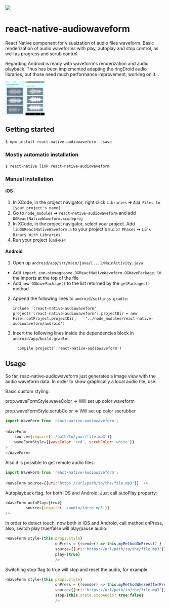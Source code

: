 
[![](https://img.shields.io/npm/dm/react-native-audiowaveform.svg?style=flat-square)](https://www.npmjs.com/package/react-native-audiowaveform)

# react-native-audiowaveform
React Native component for visuaization of audio files waveform.
Basic renderization of audio waveforms with play, autoplay and stop control, as well as progress and scrub control.

Regarding Android is ready with waveform's renderization and audio playback. Thus has been implemented adapting the ringDroid audio libraries, but those need much performance improvement, working on it...



<img src="/screenshots/screen32.png" alt="ios" style="width: 60px;"/>
<img src="/screenshots/screen31.png" alt="android" style="width: 60px;"/>

## Getting started

`$ npm install react-native-audiowaveform --save`

### Mostly automatic installation

`$ react-native link react-native-audiowaveform`

### Manual installation


#### iOS

1. In XCode, in the project navigator, right click `Libraries` ➜ `Add Files to [your project's name]`
2. Go to `node_modules` ➜ `react-native-audiowaveform` and add `OGReactNativeWaveform.xcodeproj`
3. In XCode, in the project navigator, select your project. Add `libOGReactNativeWaveform.a` to your project's `Build Phases` ➜ `Link Binary With Libraries`
4. Run your project (`Cmd+R`)<

#### Android

1. Open up `android/app/src/main/java/[...]/MainActivity.java`
  - Add `import com.otomogroove.OGReactNativeWaveform.OGWavePackage;` to the imports at the top of the file
  - Add `new OGWavePackage()` to the list returned by the `getPackages()` method
2. Append the following lines to `android/settings.gradle`:
  	```
  	include ':react-native-audiowaveform'
  	project(':react-native-audiowaveform').projectDir = new File(rootProject.projectDir, 	'../node_modules/react-native-audiowaveform/android')
  	```
3. Insert the following lines inside the dependencies block in `android/app/build.gradle`:
  	```
      compile project(':react-native-audiowaveform')
  	```

## Usage

So far, reac-native-audiowaveform just generates a image view with the audio waveform data.
In order to show graphically a local audio file, use:

Basic custom styling:

prop.waveFormStyle.waveColor => Will set up color waveform

prop.waveFormStyle.scrubColor => Will set up color sscrubber


```javascript
import WaveForm from 'react-native-audiowaveform';

<WaveForm 
    source={require('./path/to/your/file.mp3')}  
    waveFormStyle={{waveColor:'red', scrubColor:'white'}}
>
</WaveForm>
```
  Also it is possible to get remote audio files:
 
```javascript
import WaveForm from 'react-native-audiowaveform';

<WaveForm source={{uri:'https://url/path/to/the/file.mp3'}}  />

```

Autoplayback flag, for both iOS and Android. Just call autoPlay property:
```javascript
<WaveForm autoPlay={true}
         source={require('./audio/intro.mp3')}
/>

```


In order to detect touch, now both in IOS and Android, call method onPress, also, switch play true/false will play/pause audio:
```javascript
<WaveForm style={this.props.style}
                      onPress = {(sender) => this.myMethodOnPress() }
                      source={{uri:'https://url/path/to/the/file.mp3'}}
                      play={true}
                      />

```       


Switching stop flag to true will stop and reset the audio, for example:
```javascript
<WaveForm style={this.props.style}
                      onPress = {(sender) => this.myMethodWhereAfterPressIWillChangeStateStopAudioToTrue() }
                      source={{uri:'https://url/path/to/the/file.mp3'}}
                      stop={this.state.stopAudio? true:false}
                      />
```   
                      
